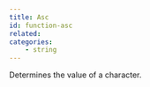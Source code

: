 ```yaml
---
title: Asc
id: function-asc
related:
categories:
    - string
---
```


Determines the value of a character.